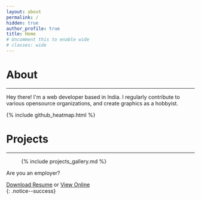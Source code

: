 ```yaml
---
layout: about
permalink: /
hidden: true
author_profile: true
title: Home
# Uncomment this to enable wide
# classes: wide
---
```


# About
-------
Hey there! 
I'm a web developer based in India. I regularly contribute to various opensource organizations, and create graphics as a hobbyist.  

{% include github_heatmap.html %}

# Projects
----------
<figure>
    {% include projects_gallery.md %}
</figure>

<div>
    <p>Are you an employer?</p>
    <a href="/assets/Resume.pdf" download class="btn btn--inverse btn--small" target="_blank"><i class="fas fa-file-download"></i> Download Resume</a>
    or
    <a href="/assets/Resume.pdf" class="btn btn--inverse btn--small" target="_blank"><i class="fas fa-file"></i> View Online</a>
</div>
{: .notice--success}

